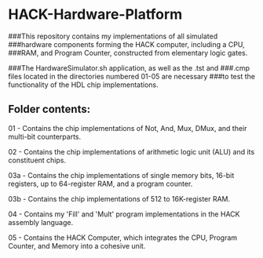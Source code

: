 # HACK-Hardware-Platform

###This repository contains my implementations of all simulated 
###hardware components forming the HACK computer, including a CPU, 
###RAM, and Program Counter, constructed from elementary logic gates.

###The HardwareSimulator.sh application, as well as the .tst and
###.cmp files located in the directories numbered 01-05 are necessary
###to test the functionality of the HDL chip implementations.

## Folder contents:
01 - Contains the chip implementations of Not, And, Mux, DMux, and their multi-bit counterparts.

02 - Contains the chip implementations of arithmetic logic unit (ALU) and its constituent chips.

03a - Contains the chip implementations of single memory bits, 16-bit registers, up to 64-register RAM, and a program counter.

03b - Contains the chip implementations of 512 to 16K-register RAM.

04 - Contains my 'Fill' and 'Mult' program implementations in the HACK assembly language.

05 - Contains the HACK Computer, which integrates the CPU, Program Counter, and Memory into a cohesive unit.

